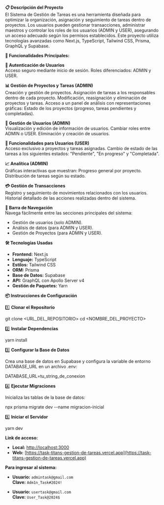 **📋 Descripción del Proyecto**  
El Sistema de Gestión de Tareas es una herramienta diseñada para optimizar la organización, asignación y seguimiento de tareas dentro de proyectos. Los usuarios pueden gestionar transacciones, administrar maestros y controlar los roles de los usuarios (ADMIN y USER), asegurando un acceso adecuado según los permisos establecidos. Este proyecto utiliza tecnologías avanzadas como Next.js, TypeScript, Tailwind CSS, Prisma, GraphQL y Supabase.

**🚀 Funcionalidades Principales:**

**🔐 Autenticación de Usuarios**  
Acceso seguro mediante inicio de sesión. Roles diferenciados: ADMIN y USER.

**📊 Gestión de Proyectos y Tareas (ADMIN)**  
Creación y gestión de proyectos. Asignación de tareas a los responsables dentro de cada proyecto. Modificación, reasignación y eliminación de proyectos y tareas. Acceso a un panel de análisis con representaciones gráficas: Estado de los proyectos (progreso, tareas pendientes y completadas).

**👥 Gestión de Usuarios (ADMIN)**  
Visualización y edición de información de usuarios. Cambiar roles entre ADMIN o USER. Eliminación y creación de usuarios.

**👤 Funcionalidades para Usuarios (USER)**  
Acceso exclusivo a proyectos y tareas asignadas. Cambio de estado de las tareas a los siguientes estados: "Pendiente", "En progreso" y "Completada".

**📈 Analítica (ADMIN)**  
Gráficas interactivas que muestran: Progreso general por proyecto. Distribución de tareas según su estado.

**💳 Gestión de Transacciones**  
Registro y seguimiento de movimientos relacionados con los usuarios. Historial detallado de las acciones realizadas dentro del sistema.

**🧭 Barra de Navegación**  
Navega fácilmente entre las secciones principales del sistema:  
- Gestión de usuarios (solo ADMIN).  
- Análisis de datos (para ADMIN y USER).  
- Gestión de Proyectos (para ADMIN y USER).

**🛠️ Tecnologías Usadas**  
- **Frontend:** Next.js  
- **Lenguaje:** TypeScript  
- **Estilos:** Tailwind CSS  
- **ORM:** Prisma  
- **Base de Datos:** Supabase  
- **API:** GraphQL con Apollo Server v4  
- **Gestión de Paquetes:** Yarn

**📦 Instrucciones de Configuración**

1️⃣ **Clonar el Repositorio**  

git clone <URL_DEL_REPOSITORIO> 
cd <NOMBRE_DEL_PROYECTO>

2️⃣ **Instalar Dependencias**

yarn install

3️⃣ **Configurar la Base de Datos**

Crea una base de datos en Supabase y configura la variable de entorno DATABASE_URL en un archivo .env:

DATABASE_URL=tu_string_de_conexion

4️⃣ **Ejecutar Migraciones**

Inicializa las tablas de la base de datos:

npx prisma migrate dev --name migracion-inicial

5️⃣ **Iniciar el Servidor**

yarn dev

**Link de acceso:**

- **Local:** [http://localhost:3000](http://localhost:3000)
- **Web:** [https://task-titans-gestion-de-tareas.vercel.app](https://task-titans-gestion-de-tareas.vercel.app)

**Para ingresar al sistema:**

- **Usuario:** `admintask@gmail.com`  
  **Clave:** `Adm1n_Task#2024!`

- **Usuario:** `usertask@gmail.com`  
  **Clave:** `User_Task@2024$`


